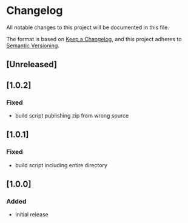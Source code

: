 # Changelog
All notable changes to this project will be documented in this file.

The format is based on [Keep a Changelog](https://keepachangelog.com/en/1.0.0/),
and this project adheres to [Semantic Versioning](https://semver.org/spec/v2.0.0.html).

## [Unreleased]

## [1.0.2]
### Fixed
 - build script publishing zip from wrong source

## [1.0.1]
### Fixed
 - build script including entire directory
## [1.0.0]
### Added
 - Initial release